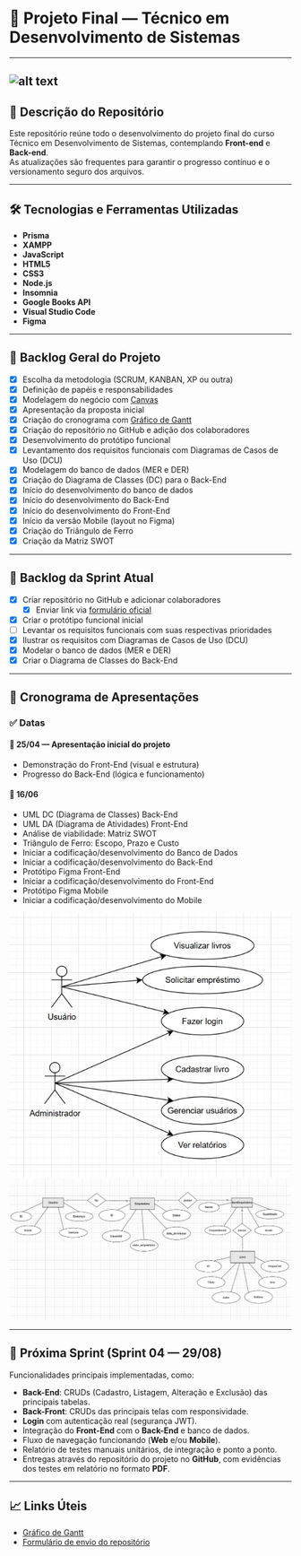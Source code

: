 # 📘 Projeto Final — Técnico em Desenvolvimento de Sistemas

---
![alt text](Palette.png)
---

## 📂 Descrição do Repositório

Este repositório reúne todo o desenvolvimento do projeto final do curso Técnico em Desenvolvimento de Sistemas, contemplando **Front-end** e **Back-end**.  
As atualizações são frequentes para garantir o progresso contínuo e o versionamento seguro dos arquivos.

---

## 🛠️ Tecnologias e Ferramentas Utilizadas

- **Prisma**
- **XAMPP**
- **JavaScript**
- **HTML5**
- **CSS3**
- **Node.js**
- **Insomnia**
- **Google Books API**
- **Visual Studio Code**
- **Figma**

---

## 📌 Backlog Geral do Projeto

- [x] Escolha da metodologia (SCRUM, KANBAN, XP ou outra)
- [x] Definição de papéis e responsabilidades
- [x] Modelagem do negócio com [Canvas](https://wellifabio.github.io/canvas/)
- [x] Apresentação da proposta inicial
- [x] Criação do cronograma com [Gráfico de Gantt](https://wellifabio.github.io/gantt/)
- [x] Criação do repositório no GitHub e adição dos colaboradores
- [x] Desenvolvimento do protótipo funcional
- [x] Levantamento dos requisitos funcionais com Diagramas de Casos de Uso (DCU)
- [x] Modelagem do banco de dados (MER e DER)
- [x] Criação do Diagrama de Classes (DC) para o Back-End
- [x] Início do desenvolvimento do banco de dados
- [x] Início do desenvolvimento do Back-End
- [x] Início do desenvolvimento do Front-End
- [x] Início da versão Mobile (layout no Figma)
- [x] Criação do Triângulo de Ferro
- [x] Criação da Matriz SWOT

---

## 🚀 Backlog da Sprint Atual

- [x] Criar repositório no GitHub e adicionar colaboradores  
  - [x] Enviar link via [formulário oficial](https://docs.google.com/forms/d/e/1FAIpQLSdLh0XsKBlFx1N8lw6gY3bZ6p7Ex01N39sIdodaG4Ka-NJgtA/viewform?usp=dialog)
- [x] Criar o protótipo funcional inicial
- [ ] Levantar os requisitos funcionais com suas respectivas prioridades
- [x] Ilustrar os requisitos com Diagramas de Casos de Uso (DCU)
- [x] Modelar o banco de dados (MER e DER)
- [x] Criar o Diagrama de Classes do Back-End

---

## 📅 Cronograma de Apresentações

### ✅ Datas

#### 📆 25/04 — Apresentação inicial do projeto  
- Demonstração do Front-End (visual e estrutura)  
- Progresso do Back-End (lógica e funcionamento)  

#### 📆 16/06

- UML DC (Diagrama de Classes) Back-End
- UML DA (Diagrama de Atividades) Front-End
- Análise de viabilidade: Matriz SWOT
- Triângulo de Ferro: Escopo, Prazo e Custo
- Iniciar a codificação/desenvolvimento do Banco de Dados
- Iniciar a codificação/desenvolvimento do Back-End
- Protótipo Figma Front-End
- Iniciar a codificação/desenvolvimento do Front-End
- Protótipo Figma Mobile
- Iniciar a codificação/desenvolvimento do Mobile

![](Diagrama1.jpeg)
![alt text](Diagrama2.jpeg)

---

## 📆 Próxima Sprint (Sprint 04 — 29/08)

Funcionalidades principais implementadas, como:

- **Back-End**: CRUDs (Cadastro, Listagem, Alteração e Exclusão) das principais tabelas.
- **Back-Front**: CRUDs das principais telas com responsividade.
- **Login** com autenticação real (segurança JWT).
- Integração do **Front-End** com o **Back-End** e banco de dados.
- Fluxo de navegação funcionando (**Web** e/ou **Mobile**).
- Relatório de testes manuais unitários, de integração e ponto a ponto.
- Entregas através do repositório do projeto no **GitHub**, com evidências dos testes em relatório no formato **PDF**.

---

## 📈 Links Úteis

- [Gráfico de Gantt](https://wellifabio.github.io/gantt/)
- [Formulário de envio do repositório](https://docs.google.com/forms/d/e/1FAIpQLSdLh0XsKBlFx1N8lw6gY3bZ6p7Ex01N39sIdodaG4Ka-NJgtA/viewform?usp=dialog)
